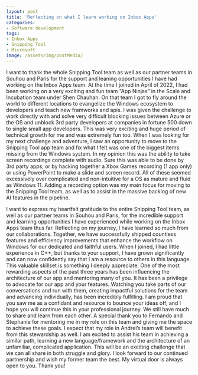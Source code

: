 ```yaml
---
layout: post
title: 'Reflecting on what I learn working on Inbox Apps'   
categories:
- Software development
tags:
- Inbox Apps
- Snipping Tool
- Microsoft
image: /assets/img/postMedia/
---
```


I want to thank the whole Snipping Tool team as well as our partner teams in Souhou and Paris for the support and leaning opportunities I have had working on the Inbox Apps team. At the time I joined in April of 2022, I had been working on a very exciting and fun team “App Ninjas” in the Scale and Incubation team under Shen Chauhan. On that team I got to fly around the world to different locations to evangelize the Windows ecosystem to developers and teach new framworks and apis. I was given the challenge to work directly with and solve very difficult blocking issues between Azure or the OS  and unblock 3rd party developers at companies in fortune 500 down to single small app developers. This was very exciting and huge period of technical growth for me and was extremely fun too.
When I was looking for my next challenge and adventure, I saw an opportunity to move to the Snipping Tool app team and fix what I felt was one of the biggest items missing from the Windows system. In my opinion this was the ability to take screen recordings complete with audio. Sure this was able to be done by 3rd party apps, or by hacking together a Xbox Games recording (1 app only) or using PowerPoint to make a slide and screen record. All of these seemed excessively over complicated and non-intuitive for a OS as mature and fluid as Windows 11. Adding a recording option was my main focus for moving to the Snipping Tool team, as well as to assist in the massive backlog of new AI features in the pipeline.



I want to express my heartfelt gratitude to the entire Snipping Tool team, as well as our partner teams in Souhou and Paris, for the incredible support and learning opportunities I have experienced while working on the Inbox Apps team thus far.
Reflecting on my journey, I have learned so much from our collaborations. Together, we have successfully shipped countless features and efficiency improvements that enhance the workflow on Windows for our dedicated and faithful users. When I joined, I had little experience in C++, but thanks to your support, I have grown significantly and can now confidently say that I am a resource to others in this language. This valuable skillset is something I deeply appreciate.
One of the most rewarding aspects of the past three years has been influencing the architecture of our app and mentoring many of you. It has been a privilege to advocate for our app and your features. Watching you take parts of our conversations and run with them, creating impactful solutions for the team and advancing individually, has been incredibly fulfilling. I am proud that you saw me as a confidant and resource to bounce your ideas off, and I hope you will continue this in your professional journey. We still have much to share and learn from each other.
A special thank you to Fernando and Stephanie for mentoring me in my role on this team and giving me the space to achieve these goals. I expect that my role in Andrei’s team will benefit from this stewardship as well. I am excited to assist his team in achieving a similar path, learning a new language/framework and the architecture of an unfamiliar, complicated application. This will be an exciting challenge that we can all share in both struggle and glory.
I look forward to our continued partnership and wish my former team the best. My virtual door is always open to you. Thank you!

